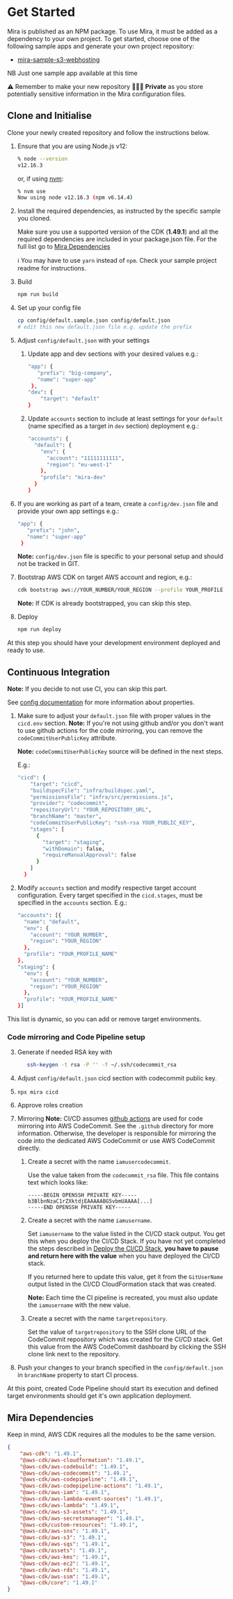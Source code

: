# Get Started

Mira is published as an NPM package. To use Mira, it must be added as a dependency to your own project. To get started, choose one of the following sample apps and generate your own project repository:

- [mira-sample-s3-webhosting](https://github.com/nearform/mira-sample-s3-webhosting/generate)

NB Just one sample app available at this time

⚠️ Remember to make your new repository __🕵🏻‍♀️ Private__ as you store potentially sensitive information in the Mira configuration files.

## Clone and Initialise

Clone your newly created repository and follow the instructions below.

1. Ensure that you are using Node.js v12:
 
   ```bash
   % node --version
   v12.16.3
   ```

   or, if using [nvm]:

   ```bash
   % nvm use
   Now using node v12.16.3 (npm v6.14.4)
   ```

2. Install the required dependencies, as instructed by the specific sample you cloned.
    
    Make sure you use a supported version of the CDK (__1.49.1__) and all the required dependencies are included in your package.json file.
    For the full list go to [Mira Dependencies](#mira-dependencies)

   ℹ️ You may have to use `yarn` instead of `npm`. Check your sample project readme for instructions.

3. Build

   ```bash
   npm run build
   ```

4. Set up your config file

   ```bash
   cp config/default.sample.json config/default.json
   # edit this new default.json file e.g. update the prefix
   ```
   
5. Adjust `config/default.json` with your settings

    1. Update app and dev sections with your desired values e.g.:
        ```bash
        "app": {
           "prefix": "big-company",
           "name": "super-app"
         },
        "dev": {
            "target": "default"
        }
       ```
    2. Update `accounts` section to include at least settings for your `default` (name specified as a target in `dev` section) deployment e.g.:
        ```bash
        "accounts": {
          "default": {
            "env": {
              "account": "11111111111",
              "region": "eu-west-1"
            },
            "profile": "mira-dev"
          }
       }
       ```
       
6. If you are working as part of a team, create a `config/dev.json` file and provide your own app settings e.g.:
    ```bash
    "app": {
       "prefix": "john",
       "name": "super-app"
     }
   ```
   __Note:__ `config/dev.json` file is specific to your personal setup and should not be tracked in GIT.

7. Bootstrap AWS CDK on target AWS account and region, e.g.:
    ```bash
   cdk bootstrap aws://YOUR_NUMBER/YOUR_REGION --profile YOUR_PROFILE
   ```
   __Note:__ If CDK is already bootstrapped, you can skip this step.
   
8. Deploy

   ```bash
   npm run deploy
   ```
   
At this step you should have your development environment deployed and ready to use.


## Continuous Integration

__Note:__ If you decide to not use CI, you can skip this part.

See [config documentation](../config/README.md) for more information about properties.


1. Make sure to adjust your `default.json` file with proper values in the `cicd.env` section.
    __Note:__ If you're not using github and/or you don't want to use github actions for 
    the code mirroring, you can remove the `codeCommitUserPublicKey` attribute.
    
    __Note:__ `codeCommitUserPublicKey` source will be defined in the next steps. 

    E.g.:
    
    ```bash
    "cicd": {
        "target": "cicd",
        "buildspecFile": "infra/buildspec.yaml",
        "permissionsFile": "infra/src/permissions.js",
        "provider": "codecommit",
        "repositoryUrl": "YOUR_REPOSITORY_URL",
        "branchName": "master",
        "codeCommitUserPublicKey": "ssh-rsa YOUR_PUBLIC_KEY",
        "stages": [
          {
            "target": "staging",
            "withDomain": false,
            "requireManualApproval": false
          }
        ]
      }
    ```
    
2. Modify `accounts` section and modify respective target account configuration.
Every target specified in the `cicd.stages`, must be specified in the `accounts` section.
    E.g.:
    ```bash
    "accounts": [{
      "name": "default",
      "env": {
        "account": "YOUR_NUMBER",
        "region": "YOUR_REGION"
      },
      "profile": "YOUR_PROFILE_NAME"
    },
    "staging": {
      "env": {
        "account": "YOUR_NUMBER",
        "region": "YOUR_REGION"
      },
      "profile": "YOUR_PROFILE_NAME"
    }]
   ```

This list is dynamic, so you can add or remove target environments.

### Code mirroring and Code Pipeline setup
3. Generate if needed RSA key with 
    ```bash
       ssh-keygen -t rsa -P '' -f ~/.ssh/codecommit_rsa
   ```
4. Adjust `config/default.json` cicd section with codecommit public key.

5. `npx mira cicd`
     
6. Approve roles creation

7. Mirroring
    __Note:__ CI/CD assumes [github actions](https://github.com/features/actions) are used for code mirroring into AWS CodeCommit. See the `.github` directory for more information.
    Otherwise, the developer is responsible for mirroring the code into the dedicated AWS CodeCommit or use AWS CodeCommit directly.
   
    1. Create a secret with the name `iamusercodecommit`.
    
       Use the value taken from the `codecommit_rsa` file. This file contains text which looks like:
    
       ```
       -----BEGIN OPENSSH PRIVATE KEY-----
       b3BlbnNzaC1rZXktdjEAAAAABG5vbmUAAAA[...]
       -----END OPENSSH PRIVATE KEY-----
       ```
    
    2. Create a secret with the name `iamusername`.
    
       Set `iamusername` to the value listed in the CI/CD stack output. You get this when you deploy the CI/CD Stack. If you have not yet completed the steps described in [Deploy the CI/CD Stack](#deploy-the-cicd-stack), __you have to pause and return here with the value__ when you have deployed the CI/CD stack.
    
       If you returned here to update this value, get it from the `GitUserName` output listed in the CI/CD CloudFormation stack that was created.
    
        __Note:__ Each time the CI pipeline is recreated, you must also update the `iamusername` with the new value.
    
    3. Create a secret with the name `targetrepository`.
    
       Set the value of `targetrepository` to the SSH clone URL of the CodeCommit repository which was created for the CI/CD stack. Get this value from the AWS CodeCommit dashboard by clicking the SSH clone link next to the
       repository.
       
8. Push your changes to your branch specified in the `config/default.json` in `branchName` property to start CI process.

At this point, created Code Pipeline should start its execution and defined target environments should get it's own application deployment.


## Mira Dependencies

Keep in mind, AWS CDK requires all the modules to be the same version.
```json
{
    "aws-cdk": "1.49.1",
    "@aws-cdk/aws-cloudformation": "1.49.1",
    "@aws-cdk/aws-codebuild": "1.49.1",
    "@aws-cdk/aws-codecommit": "1.49.1",
    "@aws-cdk/aws-codepipeline": "1.49.1",
    "@aws-cdk/aws-codepipeline-actions": "1.49.1",
    "@aws-cdk/aws-iam": "1.49.1",
    "@aws-cdk/aws-lambda-event-sources": "1.49.1",
    "@aws-cdk/aws-lambda": "1.49.1",
    "@aws-cdk/aws-s3-assets": "1.49.1",
    "@aws-cdk/aws-secretsmanager": "1.49.1",
    "@aws-cdk/custom-resources": "1.49.1",
    "@aws-cdk/aws-sns": "1.49.1",
    "@aws-cdk/aws-s3": "1.49.1",
    "@aws-cdk/aws-sqs": "1.49.1",
    "@aws-cdk/assets": "1.49.1",
    "@aws-cdk/aws-kms": "1.49.1",
    "@aws-cdk/aws-ec2": "1.49.1",
    "@aws-cdk/aws-rds": "1.49.1",
    "@aws-cdk/aws-ssm": "1.49.1",
    "@aws-cdk/core": "1.49.1"
}
```

<!---- External links ---->
[docs]: https://nf-mira.netlify.com/?#/
[nvm]: https://github.com/nvm-sh/nvm
[Duplicating a repository]: https://help.github.com/en/github/creating-cloning-and-archiving-repositories/duplicating-a-repository
